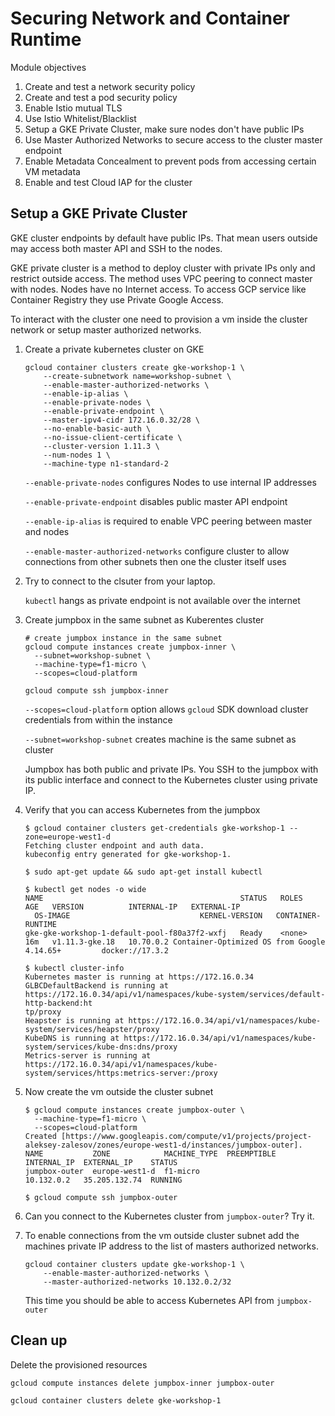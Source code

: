# Securing Network and Container Runtime

Module objectives

1. Create and test a network security policy
1. Create and test a pod security policy
1. Enable Istio mutual TLS
1. Use Istio Whitelist/Blacklist
1. Setup a GKE Private Cluster, make sure nodes don't have public IPs
1. Use Master Authorized Networks to secure access to the cluster master endpoint
1. Enable Metadata Concealment to prevent pods from accessing certain VM metadata
1. Enable and test Cloud IAP for the cluster

## Setup a GKE Private Cluster

GKE cluster endpoints by default have public IPs. That mean users outside may access both master API and SSH to the nodes.

GKE private cluster is a method to deploy cluster with private IPs only and restrict outside access.  The method uses VPC peering to connect master with nodes. Nodes have no Internet access. To access GCP service like Container Registry they use Private Google Access.

To interact with the cluster one need to provision a vm inside the cluster network or setup master authorized networks.

1. Create a private kubernetes cluster on GKE

    ```shell
    gcloud container clusters create gke-workshop-1 \
        --create-subnetwork name=workshop-subnet \
        --enable-master-authorized-networks \
        --enable-ip-alias \
        --enable-private-nodes \
        --enable-private-endpoint \
        --master-ipv4-cidr 172.16.0.32/28 \
        --no-enable-basic-auth \
        --no-issue-client-certificate \
        --cluster-version 1.11.3 \
        --num-nodes 1 \
        --machine-type n1-standard-2
    ```

    `--enable-private-nodes` configures Nodes to use internal IP addresses

    `--enable-private-endpoint` disables public master API endpoint

    `--enable-ip-alias` is required to enable VPC peering between master and nodes

    `--enable-master-authorized-networks` configure cluster to allow connections from other subnets then one the cluster itself uses

1. Try to connect to the clsuter from your laptop.

    `kubectl` hangs as private endpoint is not available over the internet

1. Create jumpbox in the same subnet as Kuberentes cluster

    ```shell
    # create jumpbox instance in the same subnet
    gcloud compute instances create jumpbox-inner \
      --subnet=workshop-subnet \
      --machine-type=f1-micro \
      --scopes=cloud-platform

    gcloud compute ssh jumpbox-inner
    ```

    `--scopes=cloud-platform` option allows `gcloud` SDK download cluster credentials from within the instance

    `--subnet=workshop-subnet` creates machine is the same subnet as cluster

    Jumpbox has both public and private IPs. You SSH to the jumpbox with its public interface and connect to the Kubernetes cluster using private IP.

1. Verify that you can access Kubernetes from the jumpbox

    ```shell
    $ gcloud container clusters get-credentials gke-workshop-1 --zone=europe-west1-d
    Fetching cluster endpoint and auth data.
    kubeconfig entry generated for gke-workshop-1.

    $ sudo apt-get update && sudo apt-get install kubectl

    $ kubectl get nodes -o wide
    NAME                                            STATUS   ROLES    AGE   VERSION          INTERNAL-IP   EXTERNAL-IP
      OS-IMAGE                             KERNEL-VERSION   CONTAINER-RUNTIME
    gke-gke-workshop-1-default-pool-f80a37f2-wxfj   Ready    <none>   16m   v1.11.3-gke.18   10.70.0.2 Container-Optimized OS from Google   4.14.65+         docker://17.3.2

    $ kubectl cluster-info
    Kubernetes master is running at https://172.16.0.34
    GLBCDefaultBackend is running at https://172.16.0.34/api/v1/namespaces/kube-system/services/default-http-backend:ht
    tp/proxy
    Heapster is running at https://172.16.0.34/api/v1/namespaces/kube-system/services/heapster/proxy
    KubeDNS is running at https://172.16.0.34/api/v1/namespaces/kube-system/services/kube-dns:dns/proxy
    Metrics-server is running at https://172.16.0.34/api/v1/namespaces/kube-system/services/https:metrics-server:/proxy
    ```

1. Now create the vm outside the cluster subnet

    ```shell
    $ gcloud compute instances create jumpbox-outer \
      --machine-type=f1-micro \
      --scopes=cloud-platform
    Created [https://www.googleapis.com/compute/v1/projects/project-aleksey-zalesov/zones/europe-west1-d/instances/jumpbox-outer].
    NAME           ZONE            MACHINE_TYPE  PREEMPTIBLE  INTERNAL_IP  EXTERNAL_IP    STATUS
    jumpbox-outer  europe-west1-d  f1-micro                   10.132.0.2   35.205.132.74  RUNNING

    $ gcloud compute ssh jumpbox-outer
    ```

1. Can you connect to the Kubernetes cluster from `jumpbox-outer`? Try it.

1. To enable connections from the vm outside cluster subnet add the machines private IP address to the list of masters authorized networks.

    ```shell
    gcloud container clusters update gke-workshop-1 \
        --enable-master-authorized-networks \
        --master-authorized-networks 10.132.0.2/32
    ```

    This time you should be able to access Kubernetes API from `jumpbox-outer`

## Clean up

Delete the provisioned resources

```shell
gcloud compute instances delete jumpbox-inner jumpbox-outer

gcloud container clusters delete gke-workshop-1
```
